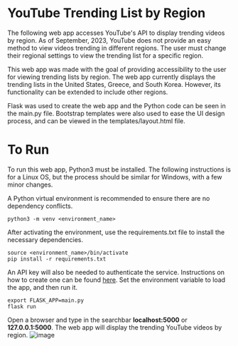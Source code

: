 # YouTube Trending List by Region

The following web app accesses YouTube's API to display trending videos by region. As of September, 2023, YouTube does not provide an easy method to view videos trending in different regions. The user must change their regional settings to view the trending list for a specific region. 

This web app was made with the goal of providing accessibility to the user for viewing trending lists by region. The web app currently displays the trending lists in the United States, Greece, and South Korea. However, its functionality can be extended to include other regions.

Flask was used to create the web app and the Python code can be seen in the main.py file. Bootstrap templates were also used to ease the UI design process, and can be viewed in the templates/layout.html file.

# To Run
To run this web app, Python3 must be installed. The following instructions is for a Linux OS, but the process should be similar for Windows, with a few minor changes.

A Python virtual environment is recommended to ensure there are no dependency conflicts.
```
python3 -m venv <environment_name>
```
After activating the environment, use the requirements.txt file to install the necessary dependencies. 
```
source <environment_name>/bin/activate
pip install -r requirements.txt
```
An API key will also be needed to authenticate the service. Instructions on how to create one can be found [here](https://blog.hubspot.com/website/how-to-get-youtube-api-key).
Set the environment variable to load the app, and then run it.
```
export FLASK_APP=main.py
flask run
```
Open a browser and type in the searchbar **localhost:5000** or **127.0.0.1:5000**. The web app will display the trending YouTube videos by region.
![image](https://github.com/n-anna49/regional_youtube_trends_list/assets/105296323/1bbad8c6-296d-4e90-8ba9-a515cc8de706)
